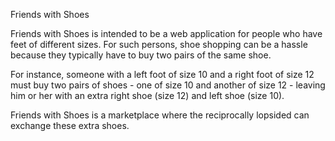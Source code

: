 Friends with Shoes

Friends with Shoes is intended to be a web application for people who have feet of different sizes. For such persons, shoe shopping can be a hassle because they typically have to buy two pairs of the same shoe.

For instance, someone with a left foot of size 10 and a right foot of size 12 must buy two pairs of shoes - one of size 10 and another of size 12 - leaving him or her with an extra right shoe (size 12) and left shoe (size 10).

Friends with Shoes is a marketplace where the reciprocally lopsided can exchange these extra shoes.
